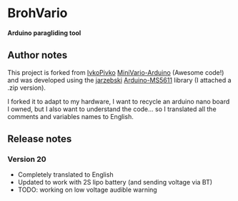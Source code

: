 # BrohVario

**Arduino paragliding tool**

## Author notes

This project is forked from [IvkoPivko](https://github.com/IvkoPivko) [MiniVario-Arduino](https://github.com/IvkoPivko/MiniVario-Arduino) (Awesome code!) and was developed using the [jarzebski](https://github.com/jarzebski) [Arduino-MS5611](https://github.com/jarzebski/Arduino-MS5611) library (I attached a .zip version).

I forked it to adapt to my hardware, I want to recycle an arduino nano board I owned, but I also want to understand the code... so I translated all the comments and variables names to English.

## Release notes

### Version 20

- Completely translated to English
- Updated to work with 2S lipo battery (and sending voltage via BT)
- TODO: working on low voltage audible warning
